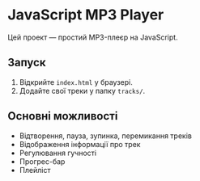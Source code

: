 # JavaScript MP3 Player

Цей проект — простий MP3-плеєр на JavaScript.

## Запуск

1. Відкрийте `index.html` у браузері.
2. Додайте свої треки у папку `tracks/`.

## Основні можливості
- Відтворення, пауза, зупинка, перемикання треків
- Відображення інформації про трек
- Регулювання гучності
- Прогрес-бар
- Плейліст

